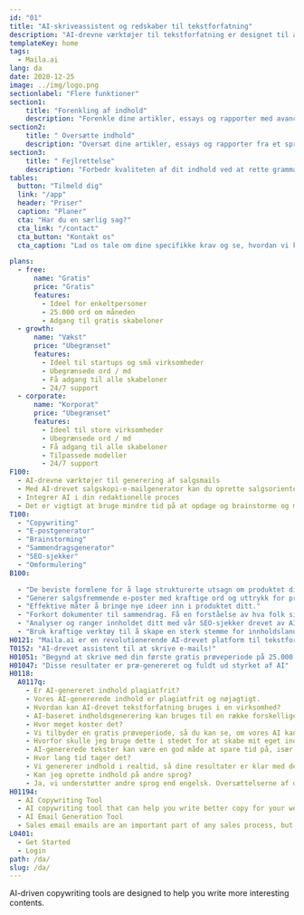 ```yaml
---
id: "01"
title: "AI-skriveassistent og redskaber til tekstforfatning"
description: "AI-drevne værktøjer til tekstforfatning er designet til at hjælpe dig med hurtigt at skrive indhold til dit brand."
templateKey: home
tags:
  - Maila.ai
lang: da
date: 2020-12-25
image: ../img/logo.png
sectionlabel: "Flere funktioner"
section1:
    title: "Forenkling af indhold"
    description: "Forenkle dine artikler, essays og rapporter med avanceret kunstig intelligens."
section2:
    title: " Oversætte indhold"
    description: "Oversæt dine artikler, essays og rapporter fra et sprog til et andet."
section3:
    title: " Fejlrettelse"
    description: "Forbedr kvaliteten af dit indhold ved at rette grammatiske fejl, stavefejl og stilistiske fejl."
tables:
  button: "Tilmeld dig"
  link: "/app"
  header: "Priser"
  caption: "Planer"
  cta: "Har du en særlig sag?"
  cta_link: "/contact"
  cta_button: "Kontakt os"
  cta_caption: "Lad os tale om dine specifikke krav og se, hvordan vi kan hjælpe dig."

plans:
  - free:
      name: "Gratis"
      price: "Gratis"
      features:
        - Ideel for enkeltpersoner
        - 25.000 ord om måneden
        - Adgang til gratis skabeloner
  - growth:
      name: "Vækst"
      price: "Ubegrænset"
      features:
        - Ideel til startups og små virksomheder
        - Ubegrænsede ord / md
        - Få adgang til alle skabeloner
        - 24/7 support
  - corporate:
      name: "Korporat"
      price: "Ubegrænset"
      features:
        - Ideel til store virksomheder
        - Ubegrænsede ord / md
        - Få adgang til alle skabeloner
        - Tilpassede modeller
        - 24/7 support
F100:
  - AI-drevne værktøjer til generering af salgsmails
  - Med AI-drevet salgskopi-e-mailgenerator kan du oprette salgsorienterede e-mails, der vil motivere din målgruppe til at handle. Du skal blot indtaste nogle produktoplysninger, og vores avancerede motor vil generere en markedsføringsbesked, der tager dit produkt til det næste niveau.
  - Integrer AI i din redaktionelle proces
  - Det er vigtigt at bruge mindre tid på at opdage og brainstorme og mere tid på rent faktisk at producere resultater. Ved at integrere AI-algoritmer i din redaktionelle proces kan du få nye idéer ind i din virksomhed. uanset om du skal skrive et blogindlæg, skabe indhold til et websted eller oprette en markedsføringsmail, kan vores platform hjælpe dig med at fremskynde din skriveproces.
T100:
  - "Copywriting"
  - "E-postgenerator"
  - "Brainstorming"
  - "Sammendragsgenerator"
  - "SEO-sjekker"
  - "Omformulering"
B100:

  - "De beviste formlene for å lage strukturerte utsagn om produktet ditt."
  - "Generer salgsfremmende e-poster med kraftige ord og uttrykk for produktet ditt."
  - "Effektive måter å bringe nye ideer inn i produktet ditt."
  - "Forkort dokumenter til sammendrag. Få en forståelse av hva folk sier om forskjellige emner uten å bli overveldet."
  - "Analyser og ranger innholdet ditt med vår SEO-sjekker drevet av AI"
  - "Bruk kraftige verktøy til å skape en sterk stemme for innholdslandingssiden din."
H0121: "Maila.ai er en revolutionerende AI-drevet platform til tekstforfatning og skriveassistance, der gør det muligt at producere professionelt indhold på få minutter."
T0152: "AI-drevet assistent til at skrive e-mails!"
H01051: "Begynd at skrive med din første gratis prøveperiode på 25.000 ord, og se, om dit arbejde bliver bedre."
H01047: "Disse resultater er præ-genereret og fuldt ud styrket af AI"
H0118:
  A0117q:
    - Er AI-genereret indhold plagiatfrit? 
    - Vores AI-genererede indhold er plagiatfrit og nøjagtigt.
    - Hvordan kan AI-drevet tekstforfatning bruges i en virksomhed?
    - AI-baseret indholdsgenerering kan bruges til en række forskellige formål i virksomheder. Denne type indhold kan hjælpe med produktbeskrivelser, opdateringer på sociale medier, emnelinjer til e-mails og meget mere. At have en AI-skriveassistent kan være med til at spare tid og forbedre kvaliteten af det producerede indhold.
    - Hvor meget koster det?
    - Vi tilbyder en gratis prøveperiode, så du kan se, om vores AI kan hjælpe dig med at producere godt indhold.
    - Hvorfor skulle jeg bruge dette i stedet for at skabe mit eget indhold?
    - AI-genererede tekster kan være en god måde at spare tid på, især hvis du mangler personale. AI-drevet tekstforfatning kan producere indhold hurtigere end en menneskelig skribent.
    - Hvor lang tid tager det?
    - Vi genererer indhold i realtid, så dine resultater er klar med det samme. Det kan tage lidt tid at vænne sig til at bruge en AI-skriveassistent, men når du først har fået styr på det, kan det spare dig en masse tid.
    - Kan jeg oprette indhold på andre sprog?
    - Ja, vi understøtter andre sprog end engelsk. Oversættelserne af den bedste kvalitet er i øjeblikket tilgængelige på engelsk.
H01194: 
  - AI Copywriting Tool
  - AI copywriting tool that can help you write better copy for your website or marketing campaign.
  - AI Email Generation Tool
  - Sales email emails are an important part of any sales process, but they can be difficult to write. An AI email tool could help you write sales email emails that are more effective and more likely to result in sales.
L0401:
  - Get Started
  - Login
path: /da/
slug: /da/
---
```



AI-driven copywriting tools are designed to help you write more interesting contents.